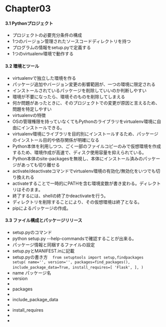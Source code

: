 # Chapter03
#### 3.1 Pythonプロジェクト  
+ プロジェクトの必要充分条件の構成
 + 1つのバージョン管理されたソースコードディレクトリを持つ
 + プログラムの情報をsetup.pyで定義する
 + 1つのvirtualenv環境で動作する  

#### 3.2 環境とツール
+ virtualenvで独立した環境を作る
 + パッケージ追加やバージョン変更の影響範囲が、一つの環境に限定される
 + インストールされているパッケージを削除していいのか判断しやすい
 + 環境が不要になったら、環境そのものを削除してしまえる
 + 何か問題があったときに、そのプロジェクトでの変更が原因と言えるため、問題を特定しやすい
+ virtualenvの特徴
 + OSの管理権限を持っていなくてもPythonのライブラリをvirtualenv環境に自由にインストールできる。
 + virtualenv環境にライブラリを目的別にインストールするため、パッケージのインストール目的や依存関係が明確になる
 + Python本体を利用しつつ、ごく一部のファイルコピーのみで仮想環境を作成するため、環境作成が高速で、ディスク使用容量を抑えられている。
 + Python本体のsite-packagesを無視し、本体にインストール済みのパッケージがあっても切り離せる
 + activate/deactivateコマンドでvirtualenv環境の有効化/無効化をいつでも切り換えれる
  + activateすることで一時的にPATHを含む環境変数が書き変わる。ディレクトリはそのまま。
  + 終了するには、shellの終了かdeactivateを行う。
  + ディレクトリを削除することにより、その仮想環境は終了となる。
 + pipによるパッケージの作成。  

#### 3.3 ファイル構成とパッケージリリース
 + setup.pyのコマンド
  + python setup.py --help-commandsで確認することが出来る。
 + パッケージ情報と同梱するファイルの設定
  + setup.pyとMANIFEST.inに記載
 + setup.pyの書き方
   `　from setuptools import setup,findpackages　
　　　
　　　setup(
	name='',
	version='',
	packages=find_packages(),
	include_package_data=True,
	install_requires=[
		'Flask',
	],
	)　　　
`
  + name パッケージ名
  + version
   + 
  + packages
   + 
  + include_package_data
   + 
  + install_requires
   + 
 + 